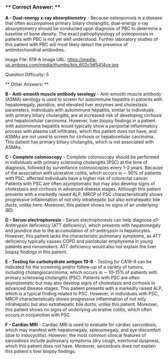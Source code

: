 ### ** Correct Answer: **

**A - Dual-energy x-ray absorptiometry** - Because osteoporosis is a disease that often accompanies primary biliary cholangitis, dual-energy x-ray absorptiometry should be conducted upon diagnosis of PBC to determine a baseline of bone density. The exact pathophysiology of osteoporosis in patients with PBC is not yet well understood. Further laboratory studies of this patient with PBC will most likely detect the presence of antimitochondrial antibodies.

Image File: 619-A
Image URL: https://media-us.amboss.com/media/thumbs/big_602c1df5414ce.jpg

Question Difficulty: 5

** Other Answers: **

**B - Anti-smooth muscle antibody serology** - Anti-smooth muscle antibody (ASMA) serology is used to screen for autoimmune hepatitis in patients with hepatomegaly, jaundice, and elevated liver enzymes and cholestasis parameters. Individuals with autoimmune hepatitis, similar to individuals with primary biliary cholangitis, are at increased risk of developing cirrhosis and hepatocellular carcinoma. However, liver biopsy findings in a patient with autoimmune hepatitis would typically show a periportal inflammatory process with plasma cell infiltrates, which this patient does not have, and ASMAs are not used to screen for cirrhosis or hepatocellular carcinoma. This patient has primary biliary cholangitis, which is not associated with ASMAs.

**C - Complete colonoscopy** - Complete colonoscopy should be performed in individuals with primary sclerosing cholangitis (PSC) at the time of diagnosis, followed by surveillance colonoscopies every 1–2 years. Because of the association with ulcerative colitis, which occurs in ∼ 90% of patients with PSC, affected individuals have a higher risk of colorectal cancer. Patients with PSC are often asymptomatic but may also develop signs of cholestasis and cirrhosis in advanced disease stages. Although this patient presents with a markedly raised ALP, MRCP of PSC characteristically shows progressive inflammation of not only intrahepatic but also extrahepatic bile ducts, unlike here. Moreover, this patient shows no signs of an underlying IBD.

**D - Serum electrophoresis** - Serum electrophoresis can help diagnose α1-Antitrypsin deficiency (ATT deficiency), which presents with hepatomegaly and jaundice due to the accumulation of α1-antitrypsin in hepatocytes. However, this patient lacks the characteristic pulmonary symptoms, as ATT deficiency typically causes COPD and panlobular emphysema in young patients and nonsmokers. ATT deficiency would also not explain the liver biopsy findings in this patient.

**E - Testing for carbohydrate antigen 19-9** - Testing for CA19-9 can be indicated for the screening and/or follow-up of a variety of tumors, including cholangiocarcinoma, which occurs in ∼ 10–15% of patients with primary sclerosing cholangitis (PSC). Patients with PSC are often asymptomatic but may also develop signs of cholestasis and cirrhosis in advanced disease stages. This patient presents with a markedly raised ALP, which is a typical finding related to PSC. However, in individuals with PSC, MRCP characteristically shows progressive inflammation of not only intrahepatic but also extrahepatic bile ducts, unlike this patient. Moreover, this patient shows no signs of underlying ulcerative colitis, which often occurs in conjunction with PSC.

**F - Cardiac MRI** - Cardiac MRI is used to evaluate for cardiac sarcoidosis, which may manifest with hepatomegaly, splenomegaly, and eye discomfort (due to iridocyclitis). However, the most common clinical features of sarcoidosis include pulmonary symptoms (dry cough, exertional dyspnea), which this patient does not have. Moreover, sarcoidosis does not explain this patient's liver biopsy findings.

